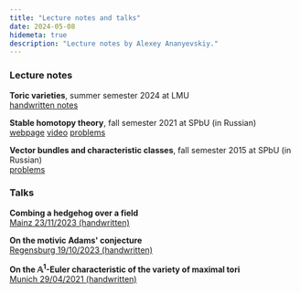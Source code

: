 ```yaml
---
title: "Lecture notes and talks"
date: 2024-05-08
hidemeta: true
description: "Lecture notes by Alexey Ananyevskiy."
---
```


### Lecture notes

**Toric varieties**, summer semester 2024 at LMU\
[handwritten notes](Toric2024.pdf)

**Stable homotopy theory**, fall semester 2021 at SPbU (in Russian)\
[webpage](https://indico.eimi.ru/category/60/) [video](https://www.lektorium.tv/node/38954) [problems](StableProblems2021.pdf)

**Vector bundles and characteristic classes**, fall semester 2015 at SPbU (in Russian)\
[problems](Bundles2015.pdf)

### Talks

**Combing a hedgehog over a field**\
[Mainz 23/11/2023 (handwritten)](Hedgehog20231123.pdf)

**On the motivic Adams' conjecture**\
[Regensburg 19/10/2023 (handwritten)](Adams20231019.pdf)

**On the $\mathbb{A}^1$-Euler characteristic of the variety of maximal tori**\
[Munich 29/04/2021 (handwritten)](A1Euler20210429.pdf)
